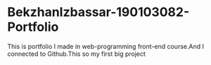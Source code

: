 # BekzhanIzbassar-190103082-Portfolio
This is portfolio I made in web-programming front-end course.And I connected to Github.This so my first big project
